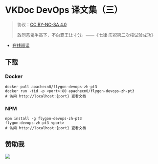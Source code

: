 # VKDoc DevOps 译文集（三）

> 协议：[CC BY-NC-SA 4.0](http://creativecommons.org/licenses/by-nc-sa/4.0/)
> 
> 敢同恶鬼争高下，不向霸王让寸分。——《七律·庆祝第二次核试验成功》

* [在线阅读](https://devops3.flygon.net)
## 下载

### Docker

```
docker pull apachecn0/flygon-devops-zh-pt3
docker run -tid -p <port>:80 apachecn0/flygon-devops-zh-pt3
# 访问 http://localhost:{port} 查看文档
```

### NPM

```
npm install -g flygon-devops-zh-pt3
flygon-devops-zh-pt3 <port>
# 访问 http://localhost:{port} 查看文档
```

## 赞助我

![](https://img-blog.csdnimg.cn/20200112005920729.png)
